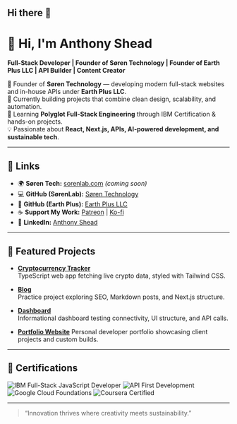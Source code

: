 ## Hi there 👋

# 👋 Hi, I'm Anthony Shead  
**Full-Stack Developer | Founder of Søren Technology | Founder of Earth Plus LLC | API Builder | Content Creator**

💼 Founder of **Søren Technology** — developing modern full-stack websites and in-house APIs under **Earth Plus LLC**.  
🚀 Currently building projects that combine clean design, scalability, and automation.  
🌱 Learning **Polyglot Full-Stack Engineering** through IBM Certification & hands-on projects.  
💡 Passionate about **React, Next.js, APIs, AI-powered development, and sustainable tech**.

---

## 🔗 Links
- 🌍 **Søren Tech:** [sorenlab.com](https://sorenlab.com) *(coming soon)*  
- 💻 **GitHub (SørenLab):** [Søren Technology](https://github.com/SorenLab)  
- 🌱 **GitHub (Earth Plus):** [Earth Plus LLC](https://github.com/EarthPlus-Organization)  
- ☕ **Support My Work:** [Patreon](https://www.patreon.com/cw/SorenTech) | [Ko-fi](https://ko-fi.com/sorentech)  
- 💼 **LinkedIn:** [Anthony Shead](https://www.linkedin.com/in/anthony-shead-3a2a3424b/)

---

## 🚀 Featured Projects
- [**Cryptocurrency Tracker**](https://github.com/Drakeze/CT-app)  
  TypeScript web app fetching live crypto data, styled with Tailwind CSS.

- [**Blog**](https://github.com/Drakeze/Blog)  
  Practice project exploring SEO, Markdown posts, and Next.js structure.

- [**Dashboard**](https://github.com/Drakeze/Dashboard)  
  Informational dashboard testing connectivity, UI structure, and API calls.

- [**Portfolio Website**](https://portfolio-three-amber-61.vercel.app/) 
  Personal developer portfolio showcasing client projects and custom builds.

---

## 🧠 Certifications
![IBM Full-Stack JavaScript Developer](https://img.shields.io/badge/IBM%20Full--Stack%20Developer-blue?style=flat-square&logo=ibm)
![API First Development](https://img.shields.io/badge/API%20First%20Principles-green?style=flat-square&logo=swagger)
![Google Cloud Foundations](https://img.shields.io/badge/Google%20Cloud-orange?style=flat-square&logo=googlecloud)
![Coursera Certified](https://img.shields.io/badge/Coursera-Learner-blue?style=flat-square&logo=coursera)

---

> “Innovation thrives where creativity meets sustainability.”


